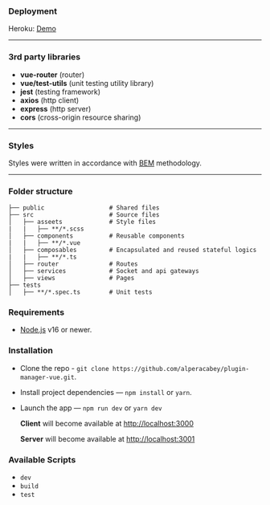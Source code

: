 
### Deployment

Heroku: [Demo](https://plugin-manager-vue-4f6761e6949d.herokuapp.com/)

---
### 3rd party libraries
- **vue-router** (router)
- **vue/test-utils** (unit testing utility library)
- **jest** (testing framework)
- **axios** (http client)
- **express** (http server)
- **cors** (cross-origin resource sharing)

---
### Styles
Styles were written in accordance with [BEM](https://getbem.com/) methodology.

---
### Folder structure

    ├── public                  # Shared files
    ├── src                     # Source files
    │   ├── asseets             # Style files
    |   |   ├── **/*.scss
    │   ├── components          # Reusable components
    |   |   ├── **/*.vue
    │   ├── composables         # Encapsulated and reused stateful logics
    |   |   ├── **/*.ts
    │   ├── router              # Routes
    │   ├── services            # Socket and api gateways
    │   ├── views               # Pages
    ├── tests
    │   ├── **/*.spec.ts        # Unit tests

### Requirements

- [Node.js](https://nodejs.org/) v16 or newer.

### Installation

- Clone the repo - `git clone https://github.com/alperacabey/plugin-manager-vue.git`.
- Install project dependencies — `npm install` or `yarn`.
- Launch the app — `npm run dev` or `yarn dev`

   **Client** will become available at [http://localhost:3000](http://localhost:3000/)

   **Server** will become available at [http://localhost:3001](http://localhost:3001/)

### Available Scripts

- `dev`
- `build`
- `test`